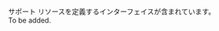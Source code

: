 <Namespace Name="Microsoft.Azure.Management.ResourceManager.Fluent.GenericResource.Definition">
  <Docs>
    <summary>サポート リソースを定義するインターフェイスが含まれています。</summary> 
    <remarks>To be added.</remarks>
  </Docs>
</Namespace>
